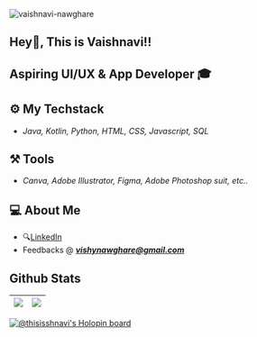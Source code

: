 <p align="left"> <img src="https://komarev.com/ghpvc/?username=vaishnavi-nawghare" alt="vaishnavi-nawghare" /> </p> 
 
## Hey👋, This is Vaishnavi!!
  
## Aspiring UI/UX & App Developer 🎓

## ⚙️ My Techstack 

- _Java, Kotlin, Python, HTML, CSS, Javascript, SQL_

## ⚒️ Tools 

- _Canva, Adobe Illustrator, Figma, Adobe Photoshop suit, etc.._

## 💻 About Me 

-  🔍[LinkedIn](https://www.linkedin.com/in/vaishnavi-nawghare-35a2a8210)
-  Feedbacks @ _**vishynawghare@gmail.com**_



## Github Stats

| <img src="https://github-readme-stats.vercel.app/api?username=vaishnavi-nawghare&&show_icons=true&count_private=true&theme=github_dark">|<img src="https://github-readme-streak-stats.herokuapp.com/?user=vaishnavi-nawghare&theme=blueberry_duo"/> |
| ------------| ---------- |


[![@thisisshnavi's Holopin board](https://holopin.me/thisisshnavi)](https://holopin.io/@thisisshnavi)
